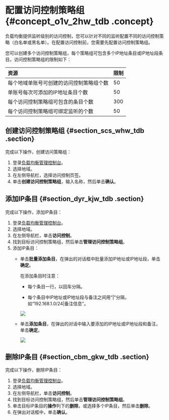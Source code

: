 # 配置访问控制策略组 {#concept_o1v_2hw_tdb .concept}

负载均衡提供监听级别的访问控制，您可以针对不同的监听配置不同的访问控制策略（白名单或黑名单）。在配置访问控制前，您需要先配置访问控制策略组。

您可以创建多个访问控制策略组，每个策略组可包含多个IP地址条目或IP地址段条目。访问控制策略组的限制如下：

|资源|限制|
|:-|:-|
|每个地域单账号可创建的访问控制策略组个数|50|
|单账号每次可添加的IP地址条目个数|50|
|每个访问控制策略组可包含的条目个数|300|
|每个访问控制策略组可绑定监听的个数|50|

## 创建访问控制策略组 {#section_scs_whw_tdb .section}

完成以下操作，创建访问策略组：

1.  登录[负载均衡管理控制台](https://slb.console.aliyun.com/slb)。
2.  选择地域。
3.  在左侧导航栏，选择访问控制页签。
4.  单击**创建访问控制策略组**，输入名称，然后单击**确认**。

## 添加IP条目 {#section_dyr_kjw_tdb .section}

完成以下操作，添加IP条目：

1.  登录[负载均衡管理控制台](https://slb.console.aliyun.com/slb)。
2.  选择地域。
3.  在左侧导航栏，单击**访问控制**。
4.  找到目标访问控制策略组，然后单击**管理访问控制策略组**。
5.  添加IP条目：
    -   单击**批量添加条目**，在弹出的对话框中批量添加IP地址或IP地址段，单击**确定**。

        在添加条目时注意：

        -   每个条目一行，以回车分隔。

        -   每个条目中IP地址或IP地址段与备注之间用“|”分隔，如“192.168.1.0/24|备注信息”。

        ![](http://static-aliyun-doc.oss-cn-hangzhou.aliyuncs.com/assets/img/15685/15355304807335_zh-CN.png)

    -   单击**添加条目**，在弹出的对话中输入要添加的IP地址或IP地址段和备注，单击**确定**。

        ![](http://static-aliyun-doc.oss-cn-hangzhou.aliyuncs.com/assets/img/15685/15355304807336_zh-CN.png)


## 删除IP条目 {#section_cbm_gkw_tdb .section}

完成以下操作，删除IP条目：

1.  登录[负载均衡管理控制台](https://slb.console.aliyun.com/slb)。
2.  选择地域。
3.  在左侧导航栏，单击**访问控制**。
4.  找到目标访问控制策略组，然后单击**管理访问控制策略组**。
5.  单击目标IP条目的**操作**列下的**删除**，或选择多个IP条目，然后单击**删除**。
6.  在弹出对话框中，单击**确认**。

